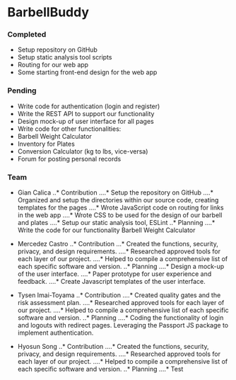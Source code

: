 # BarbellBuddy

### Completed
- Setup repository on GitHub 
- Setup static analysis tool scripts
- Routing for our web app
- Some starting front-end design for the web app

### Pending
- Write code for authentication (login and register)
- Write the REST API to support our functionality
- Design mock-up of user interface for all pages
- Write code for other functionalities:
- Barbell Weight Calculator
- Inventory for Plates
- Conversion Calculator (kg to lbs, vice-versa)
- Forum for posting personal records

### Team
- Gian Calica
..* Contribution
....* Setup the repository on GitHub
....* Organized and setup the directories within our source code, creating templates for the pages
....* Wrote JavaScript code on routing for links in the web app
....* Wrote CSS to be used for the design of our barbell and plates
....* Setup our static analysis tool, ESLint
..* Planning
....* Write the code for our functionality Barbell Weight Calculator

- Mercedez Castro
..* Contribution
...* Created the functions, security, privacy, and design requirements.
....* Researched approved tools for each layer of our project.
....* Helped to compile a comprehensive list of each specific software and version.
..* Planning
....* Design a mock-up of the user interface.
....* Paper prototype for user experience and feedback.
....* Create Javascript templates of the user interface.

- Tysen Imai-Toyama
..* Contribution
....* Created quality gates and the risk assessment plan.
....* Researched approved tools for each layer of our project.
....* Helped to compile a comprehensive list of each specific software and version.
..* Planning
....* Coding the functionality of login and logouts with redirect pages. Leveraging the Passport JS package to implement authentication.

- Hyosun Song
..* Contribution
....* Created the functions, security, privacy, and design requirements.
....* Researched approved tools for each layer of our project.
....* Helped to compile a comprehensive list of each specific software and version.
..* Planning
....* Test
